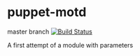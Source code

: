 puppet-motd
===========
master branch [![Build Status](https://www.travis-ci.org/HEP-Puppet/motd.png?branch=master)](https://www.travis-ci.org/HEP-Puppet/motd)

A first attempt of a module with parameters

